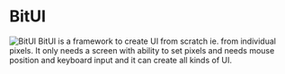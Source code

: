 # BitUI
![BitUI](https://theabbie.github.io/files/BitUI.png)
BitUI is a framework to create UI from scratch ie. from individual pixels. It only needs a screen with ability to set pixels and needs mouse position and keyboard input and it can create all kinds of UI.
